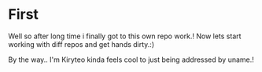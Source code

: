 # First



Well so after long time i finally got to this own repo work.!
Now lets start working with diff repos and get hands dirty.:) 

By the way.. I'm Kiryteo kinda feels cool to just being addressed by uname.!
